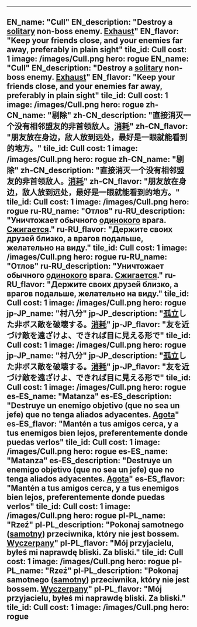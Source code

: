 ---

EN_name: "Cull"
EN_description: "Destroy a <u>solitary</u> non-boss enemy. <u>Exhaust</u>"
EN_flavor: "Keep your friends close, and your enemies far away, preferably in plain sight"
tile_id: Cull
cost: 1
image: /images/Cull.png
hero: rogue
EN_name: "Cull"
EN_description: "Destroy a <u>solitary</u> non-boss enemy. <u>Exhaust</u>"
EN_flavor: "Keep your friends close, and your enemies far away, preferably in plain sight"
tile_id: Cull
cost: 1
image: /images/Cull.png
hero: rogue
zh-CN_name: "剔除"
zh-CN_description: "直接消灭一个没有相邻盟友的非首领敌人。<u>消耗</u>"
zh-CN_flavor: "朋友放在身边，敌人放到远处，最好是一眼就能看到的地方。"
tile_id: Cull
cost: 1
image: /images/Cull.png
hero: rogue
zh-CN_name: "剔除"
zh-CN_description: "直接消灭一个没有相邻盟友的非首领敌人。<u>消耗</u>"
zh-CN_flavor: "朋友放在身边，敌人放到远处，最好是一眼就能看到的地方。"
tile_id: Cull
cost: 1
image: /images/Cull.png
hero: rogue
ru-RU_name: "Отлов"
ru-RU_description: "Уничтожает обычного <u>одинокого</u> врага. <u>Сжигается</u>."
ru-RU_flavor: "Держите своих друзей близко, а врагов подальше, желательно на виду."
tile_id: Cull
cost: 1
image: /images/Cull.png
hero: rogue
ru-RU_name: "Отлов"
ru-RU_description: "Уничтожает обычного <u>одинокого</u> врага. <u>Сжигается</u>."
ru-RU_flavor: "Держите своих друзей близко, а врагов подальше, желательно на виду."
tile_id: Cull
cost: 1
image: /images/Cull.png
hero: rogue
jp-JP_name: "村八分"
jp-JP_description: "<u>孤立</u>した非ボス敵を破壊する。<u>消耗</u>"
jp-JP_flavor: "友を近づけ敵を遠ざけよ、できれば目に見える形で"
tile_id: Cull
cost: 1
image: /images/Cull.png
hero: rogue
jp-JP_name: "村八分"
jp-JP_description: "<u>孤立</u>した非ボス敵を破壊する。<u>消耗</u>"
jp-JP_flavor: "友を近づけ敵を遠ざけよ、できれば目に見える形で"
tile_id: Cull
cost: 1
image: /images/Cull.png
hero: rogue
es-ES_name: "Matanza"
es-ES_description: "Destruye un enemigo objetivo (que no sea un jefe) que no tenga aliados adyacentes. <u>Agota</u>"
es-ES_flavor: "Mantén a tus amigos cerca, y a tus enemigos bien lejos, preferentemente donde puedas verlos"
tile_id: Cull
cost: 1
image: /images/Cull.png
hero: rogue
es-ES_name: "Matanza"
es-ES_description: "Destruye un enemigo objetivo (que no sea un jefe) que no tenga aliados adyacentes. <u>Agota</u>"
es-ES_flavor: "Mantén a tus amigos cerca, y a tus enemigos bien lejos, preferentemente donde puedas verlos"
tile_id: Cull
cost: 1
image: /images/Cull.png
hero: rogue
pl-PL_name: "Rzeź"
pl-PL_description: "Pokonaj samotnego (<u>samotny</u>) przeciwnika, który nie jest bossem. <u>Wyczerpany</u>"
pl-PL_flavor: "Mój przyjacielu, byłeś mi naprawdę bliski. Za bliski."
tile_id: Cull
cost: 1
image: /images/Cull.png
hero: rogue
pl-PL_name: "Rzeź"
pl-PL_description: "Pokonaj samotnego (<u>samotny</u>) przeciwnika, który nie jest bossem. <u>Wyczerpany</u>"
pl-PL_flavor: "Mój przyjacielu, byłeś mi naprawdę bliski. Za bliski."
tile_id: Cull
cost: 1
image: /images/Cull.png
hero: rogue
---